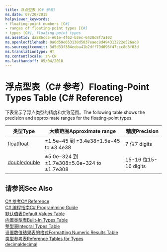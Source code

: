 ```yaml
---
title: 浮点型表（C# 参考）
ms.date: 07/20/2015
helpviewer_keywords:
- floating-point numbers [C#]
- ranges of floating-point types [C#]
- types [C#], floating-point types
ms.assetid: da886cc5-e01e-4f62-b3ec-6428c8f7a102
ms.openlocfilehash: 0a0d59e653138d5037eaec8d494313222e526ad8
ms.sourcegitcommit: 3d5d33f384eeba41b2dff79d096f47ccc8d8f03d
ms.translationtype: HT
ms.contentlocale: zh-CN
ms.lasthandoff: 05/04/2018
---
```

# <a name="floating-point-types-table-c-reference"></a><span data-ttu-id="535bb-102">浮点型表（C# 参考）</span><span class="sxs-lookup"><span data-stu-id="535bb-102">Floating-Point Types Table (C# Reference)</span></span>
<span data-ttu-id="535bb-103">下表显示了浮点类型的精度和大致范围。</span><span class="sxs-lookup"><span data-stu-id="535bb-103">The following table shows the precision and approximate ranges for the floating-point types.</span></span>  
  
|<span data-ttu-id="535bb-104">类型</span><span class="sxs-lookup"><span data-stu-id="535bb-104">Type</span></span>|<span data-ttu-id="535bb-105">大致范围</span><span class="sxs-lookup"><span data-stu-id="535bb-105">Approximate range</span></span>|<span data-ttu-id="535bb-106">精度</span><span class="sxs-lookup"><span data-stu-id="535bb-106">Precision</span></span>|  
|----------|-----------------------|---------------|  
|[<span data-ttu-id="535bb-107">float</span><span class="sxs-lookup"><span data-stu-id="535bb-107">float</span></span>](float.md)|<span data-ttu-id="535bb-108">±1.5e−45 到 ±3.4e38</span><span class="sxs-lookup"><span data-stu-id="535bb-108">±1.5e−45 to ±3.4e38</span></span>|<span data-ttu-id="535bb-109">7 位</span><span class="sxs-lookup"><span data-stu-id="535bb-109">7 digits</span></span>|  
|[<span data-ttu-id="535bb-110">double</span><span class="sxs-lookup"><span data-stu-id="535bb-110">double</span></span>](double.md)|<span data-ttu-id="535bb-111">±5.0e−324 到 ±1.7e308</span><span class="sxs-lookup"><span data-stu-id="535bb-111">±5.0e−324 to ±1.7e308</span></span>|<span data-ttu-id="535bb-112">15-16 位</span><span class="sxs-lookup"><span data-stu-id="535bb-112">15-16 digits</span></span>|  
  
## <a name="see-also"></a><span data-ttu-id="535bb-113">请参阅</span><span class="sxs-lookup"><span data-stu-id="535bb-113">See Also</span></span>  
 [<span data-ttu-id="535bb-114">C# 参考</span><span class="sxs-lookup"><span data-stu-id="535bb-114">C# Reference</span></span>](../../../csharp/language-reference/index.md)  
 [<span data-ttu-id="535bb-115">C# 编程指南</span><span class="sxs-lookup"><span data-stu-id="535bb-115">C# Programming Guide</span></span>](../../../csharp/programming-guide/index.md)  
 [<span data-ttu-id="535bb-116">默认值表</span><span class="sxs-lookup"><span data-stu-id="535bb-116">Default Values Table</span></span>](default-values-table.md)  
 [<span data-ttu-id="535bb-117">内置类型表</span><span class="sxs-lookup"><span data-stu-id="535bb-117">Built-In Types Table</span></span>](built-in-types-table.md)  
 [<span data-ttu-id="535bb-118">整型表</span><span class="sxs-lookup"><span data-stu-id="535bb-118">Integral Types Table</span></span>](integral-types-table.md)  
 [<span data-ttu-id="535bb-119">设置数值结果表的格式</span><span class="sxs-lookup"><span data-stu-id="535bb-119">Formatting Numeric Results Table</span></span>](formatting-numeric-results-table.md)  
 [<span data-ttu-id="535bb-120">类型参考表</span><span class="sxs-lookup"><span data-stu-id="535bb-120">Reference Tables for Types</span></span>](reference-tables-for-types.md)  
 [<span data-ttu-id="535bb-121">decimal</span><span class="sxs-lookup"><span data-stu-id="535bb-121">decimal</span></span>](decimal.md)
